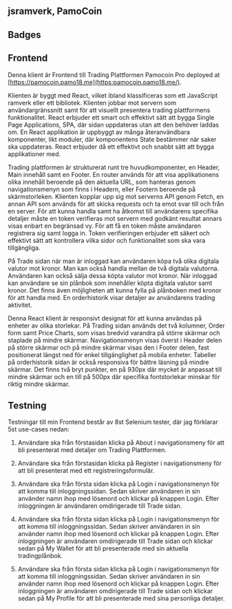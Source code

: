 ## jsramverk, PamoCoin

## Badges

<!-- [![Build Status](https://travis-ci.org/pamo18/pamo18.me.svg?branch=master)](https://travis-ci.org/pamo18/pamo18.me)



[![Build Status](https://scrutinizer-ci.com/g/pamo18/pamo18.me/badges/build.png?b=master)](https://scrutinizer-ci.com/g/pamo18/pamo18.me/build-status/master)
[![Scrutinizer Code Quality](https://scrutinizer-ci.com/g/pamo18/pamo18.me/badges/quality-score.png?b=master)](https://scrutinizer-ci.com/g/pamo18/pamo18.me/?branch=master) -->

## Frontend

Denna klient är Frontend till Trading Plattformen Pamocoin Pro deployed at [https://pamocoin.pamo18.me](https:pamocoin.pamo18.me/).

Klienten är byggt med React, vilket ibland klassificeras som ett JavaScript ramverk eller ett bibliotek.  Klienten jobbar mot servern som användargränssnitt samt för att visuellt presentera trading plattformens funktionalitet.  React erbjuder ett smart och effektivt sätt att bygga Single Page Applications, SPA, där sidan uppdateras utan att den behöver laddas om.  En React applikation är uppbyggt av många återanvändbara komponenter, likt moduler, där komponentens State bestämmer när saker ska uppdateras.  React erbjuder då ett effektivt och snabbt sätt att bygga applikationer med.

Trading plattformen är strukturerat runt tre huvudkomponenter, en Header, Main innehåll samt en Footer.  En router används för att visa applikationens olika innehåll beroende på den aktuella URL, som hanteras genom navigationsmenyn som finns i Headern, eller Footern beroende på skärmstorleken.  Klienten kopplar upp sig mot serverns API genom Fetch, en annan API som används för att skicka requests och ta emot svar till och från en server.  För att kunna handla samt ha åtkomst till användarens specifika detaljer måste en token verifieras mot servern med godkänt resultat annars visas enbart en begränsad vy.  För att få en token måste användaren registrera sig samt logga in.  Token verifieringen erbjuder ett säkert och effektivt sätt att kontrollera vilka sidor och funktionalitet som ska vara tillgängliga.

På Trade sidan när man är inloggad kan användaren köpa två olika digitala valutor mot kronor.  Man kan också handla mellan de två digitala valutorna.  Användaren kan också sälja dessa köpta valutor mot kronor.  När inloggad kan användare se sin plånbok som innehåller köpta digitala valutor samt kronor.  Det finns även möjligheten att kunna fylla på plånboken med kronor för att handla med.  En orderhistorik visar detaljer av användarens trading aktivitet.

Denna React klient är responsivt designat för att kunna användas på enheter av olika storlekar.  På Trading sidan används det två kolumner, Order form samt Price Charts, som visas bredvid varandra på större skärmar och staplade på mindre skärmar.  Navigationsmenyn visas överst i Header delen på större skärmar och på mindre skärmar visas den i Footer delen, fast positionerat längst ned för enkel tillgänglighet på mobila enheter.  Tabeller på orderhistorik sidan är också responsiva för bättre läsning på mindre skärmar.  Det finns två bryt punkter, en på 930px där mycket är anpassat till mindre skärmar och en till på 500px där specifika fontstorlekar minskar för riktig mindre skärmar.

## Testning

Testningar till min Frontend består av 8st Selenium tester, där jag förklarar 5st use-cases nedan:

1. Användare ska från förstasidan klicka på About i navigationsmeny för att bli presenterat med detaljer om Trading Plattformen.

2.	Användare ska från förstasidan klicka på Register i navigationsmeny för att bli presenterat med ett registreringsformulär.

3.	Användare ska från första sidan klicka på Login i navigationsmenyn för att komma till inloggningssidan.  Sedan skriver användaren in sin använder namn ihop med lösenord och klickar på knappen Login.  Efter inloggningen är användaren omdirigerade till Trade sidan.

4.	Användare ska från första sidan klicka på Login i navigationsmenyn för att komma till inloggningssidan.  Sedan skriver användaren in sin använder namn ihop med lösenord och klickar på knappen Login.  Efter inloggningen är användaren omdirigerade till Trade sidan och klickar sedan på My Wallet för att bli presenterade med sin aktuella tradingplånbok.

5.	Användare ska från första sidan klicka på Login i navigationsmenyn för att komma till inloggningssidan.  Sedan skriver användaren in sin använder namn ihop med lösenord och klickar på knappen Login.  Efter inloggningen är användaren omdirigerade till Trade sidan och klickar sedan på My Profile för att bli presenterade med sina personliga detaljer.
